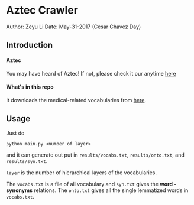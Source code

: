 Aztec Crawler
===

Author: Zeyu Li
Date: May-31-2017 (Cesar Chavez Day)

## Introduction
#### Aztec
You may have heard of Aztec! If not, please check it our anytime [here](https://www.aztec.bio)

#### What's in this repo
It downloads the medical-related vocabularies from [here](http://bioportal.bioontology.org/ontologies/MESH/?p=classes&conceptid=http%3A%2F%2Fpurl.bioontology.org%2Fontology%2FMESH%2FD000602).

## Usage
Just do
```
python main.py <number of layer>
```
and it can generate out put in `results/vocabs.txt`, `results/onto.txt`, and `results/syn.txt`.

`layer` is the number of hierarchical layers of the vocabularies.

The `vocabs.txt` is a file of all vocabulary and `syn.txt` gives the __word - synonyms__ relations.
The `onto.txt` gives all the single lemmatized words in `vocabs.txt`.

